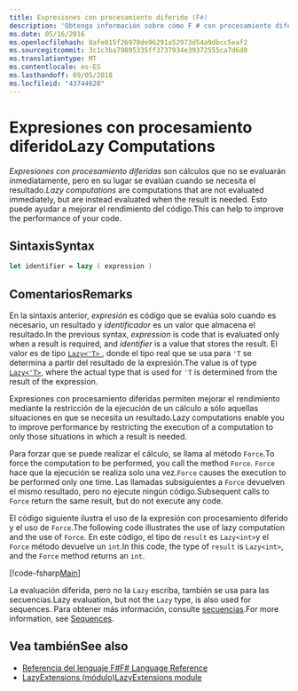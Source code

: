 ```yaml
---
title: Expresiones con procesamiento diferido (F#)
description: 'Obtenga información sobre cómo F # con procesamiento diferido puede mejorar el rendimiento de las aplicaciones y bibliotecas.'
ms.date: 05/16/2016
ms.openlocfilehash: 8afe815f26978de96291a52973d54a9dbcc5eaf2
ms.sourcegitcommit: 3c1c3ba79895335ff3737934e39372555ca7d6d0
ms.translationtype: MT
ms.contentlocale: es-ES
ms.lasthandoff: 09/05/2018
ms.locfileid: "43744620"
---
```

# <a name="lazy-computations"></a><span data-ttu-id="fe1ba-103">Expresiones con procesamiento diferido</span><span class="sxs-lookup"><span data-stu-id="fe1ba-103">Lazy Computations</span></span>

<span data-ttu-id="fe1ba-104">*Expresiones con procesamiento diferidas* son cálculos que no se evaluarán inmediatamente, pero en su lugar se evalúan cuando se necesita el resultado.</span><span class="sxs-lookup"><span data-stu-id="fe1ba-104">*Lazy computations* are computations that are not evaluated immediately, but are instead evaluated when the result is needed.</span></span> <span data-ttu-id="fe1ba-105">Esto puede ayudar a mejorar el rendimiento del código.</span><span class="sxs-lookup"><span data-stu-id="fe1ba-105">This can help to improve the performance of your code.</span></span>

## <a name="syntax"></a><span data-ttu-id="fe1ba-106">Sintaxis</span><span class="sxs-lookup"><span data-stu-id="fe1ba-106">Syntax</span></span>

```fsharp
let identifier = lazy ( expression )
```

## <a name="remarks"></a><span data-ttu-id="fe1ba-107">Comentarios</span><span class="sxs-lookup"><span data-stu-id="fe1ba-107">Remarks</span></span>

<span data-ttu-id="fe1ba-108">En la sintaxis anterior, *expresión* es código que se evalúa solo cuando es necesario, un resultado y *identificador* es un valor que almacena el resultado.</span><span class="sxs-lookup"><span data-stu-id="fe1ba-108">In the previous syntax, *expression* is code that is evaluated only when a result is required, and *identifier* is a value that stores the result.</span></span> <span data-ttu-id="fe1ba-109">El valor es de tipo [ `Lazy<'T>` ](https://msdn.microsoft.com/library/b29d0af5-6efb-4a55-a278-2662a4ecc489), donde el tipo real que se usa para `'T` se determina a partir del resultado de la expresión.</span><span class="sxs-lookup"><span data-stu-id="fe1ba-109">The value is of type [`Lazy<'T>`](https://msdn.microsoft.com/library/b29d0af5-6efb-4a55-a278-2662a4ecc489), where the actual type that is used for `'T` is determined from the result of the expression.</span></span>

<span data-ttu-id="fe1ba-110">Expresiones con procesamiento diferidas permiten mejorar el rendimiento mediante la restricción de la ejecución de un cálculo a sólo aquellas situaciones en que se necesita un resultado.</span><span class="sxs-lookup"><span data-stu-id="fe1ba-110">Lazy computations enable you to improve performance by restricting the execution of a computation to only those situations in which a result is needed.</span></span>

<span data-ttu-id="fe1ba-111">Para forzar que se puede realizar el cálculo, se llama al método `Force`.</span><span class="sxs-lookup"><span data-stu-id="fe1ba-111">To force the computation to be performed, you call the method `Force`.</span></span> <span data-ttu-id="fe1ba-112">`Force` hace que la ejecución se realiza solo una vez.</span><span class="sxs-lookup"><span data-stu-id="fe1ba-112">`Force` causes the execution to be performed only one time.</span></span> <span data-ttu-id="fe1ba-113">Las llamadas subsiguientes a `Force` devuelven el mismo resultado, pero no ejecute ningún código.</span><span class="sxs-lookup"><span data-stu-id="fe1ba-113">Subsequent calls to `Force` return the same result, but do not execute any code.</span></span>

<span data-ttu-id="fe1ba-114">El código siguiente ilustra el uso de la expresión con procesamiento diferido y el uso de `Force`.</span><span class="sxs-lookup"><span data-stu-id="fe1ba-114">The following code illustrates the use of lazy computation and the use of `Force`.</span></span> <span data-ttu-id="fe1ba-115">En este código, el tipo de `result` es `Lazy<int>`y el `Force` método devuelve un `int`.</span><span class="sxs-lookup"><span data-stu-id="fe1ba-115">In this code, the type of `result` is `Lazy<int>`, and the `Force` method returns an `int`.</span></span>

[!code-fsharp[Main](../../../samples/snippets/fsharp/lang-ref-2/snippet73011.fs)]

<span data-ttu-id="fe1ba-116">La evaluación diferida, pero no la `Lazy` escriba, también se usa para las secuencias.</span><span class="sxs-lookup"><span data-stu-id="fe1ba-116">Lazy evaluation, but not the `Lazy` type, is also used for sequences.</span></span> <span data-ttu-id="fe1ba-117">Para obtener más información, consulte [secuencias](sequences.md).</span><span class="sxs-lookup"><span data-stu-id="fe1ba-117">For more information, see [Sequences](sequences.md).</span></span>

## <a name="see-also"></a><span data-ttu-id="fe1ba-118">Vea también</span><span class="sxs-lookup"><span data-stu-id="fe1ba-118">See also</span></span>

- [<span data-ttu-id="fe1ba-119">Referencia del lenguaje F#</span><span class="sxs-lookup"><span data-stu-id="fe1ba-119">F# Language Reference</span></span>](index.md)
- [<span data-ttu-id="fe1ba-120">LazyExtensions (módulo)</span><span class="sxs-lookup"><span data-stu-id="fe1ba-120">LazyExtensions module</span></span>](https://msdn.microsoft.com/library/86671f40-84a0-402a-867d-ae596218d948)
